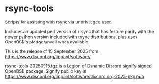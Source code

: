 # rsync-tools
Scripts for assisting with rsync via unprivileged user.

Includes an updated perl version of rrsync that has feature parity with the newer python version included with rsync distributions, plus uses OpenBSD's pledge/unveil when available.

This is the release of 15 September 2025 from https://www.discord.org/lippard/software/

rsync-tools-20250915.tgz is a Legion of Dynamic Discord signify-signed OpenBSD package. Signify public key is https://www.discord.org/lippard/software/discord.org-2025-pkg.pub

